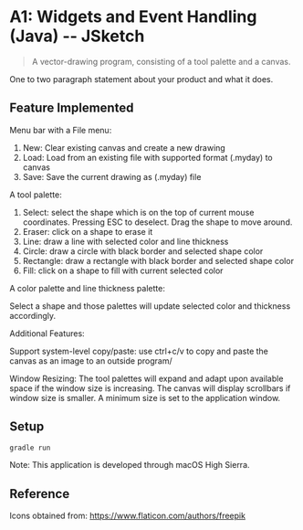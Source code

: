 # A1: Widgets and Event Handling (Java) -- JSketch
> A vector-drawing program, consisting of a tool palette and a canvas.

One to two paragraph statement about your product and what it does.

## Feature Implemented

Menu bar with a File menu:
1. New: Clear existing canvas and create a new drawing
2. Load: Load from an existing file with supported format (.myday) to canvas
3. Save: Save the current drawing as (.myday) file

A tool palette:
1. Select: select the shape which is on the top of current mouse coordinates. Pressing ESC to deselect. Drag the shape to move around.
2. Eraser: click on a shape to erase it
3. Line: draw a line with selected color and line thickness
4. Circle: draw a circle with black border and selected shape color
5. Rectangle: draw a rectangle with black border and selected shape color
6. Fill: click on a shape to fill with current selected color

A color palette and line thickness palette:

Select a shape and those palettes will update selected color and thickness accordingly.

Additional Features:

Support system-level copy/paste: use ctrl+c/v to copy and paste the canvas as an image to an outside program/

Window Resizing: The tool palettes will expand and adapt upon available space if the window size is increasing. The canvas will display scrollbars if window size is smaller. A minimum size is set to the application window.


## Setup

```sh
gradle run
```
Note: This application is developed through macOS High Sierra.

## Reference

Icons obtained from: https://www.flaticon.com/authors/freepik
